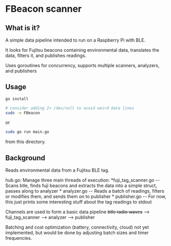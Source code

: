 # FBeacon scanner

## What is it?

A simple data pipeline intended to run on a Raspberry Pi with BLE.

It looks for Fujitsu beacons containing environmental data, translates the data, filters it, and publishes readings.

Uses goroutines for concurrency, supports multiple scanners, analyzers, and publishers

## Usage

```bash
go install

# consider adding 2> /dev/null to avoid weird data lines
sudo -e FBeacon
```

or

```bash
sudo go run main.go
```

from this directory.

## Background

Reads environmental data from a Fujitsu BLE tag.

hub.go:
  Manage three main threads of execution:
    *fuji_tag_scanner.go -- Scans btle, finds fuji beacons and extracts the data into a simple struct, passes along to analyzer
    * analyzer.go -- Reads a batch of readings, filters or modifies them, and sends them on to publisher
    * publisher.go -- For now, this just prints some interesting stuff about the tag readings to stdout

Channels are used to form a basic data pipeline
  ~~btle radio waves~~ --> fuji_tag_scanner --> analyzer --> publisher

Batching and cost optimization (battery, connectivity, cloud) not yet implemented, but would be done by adjusting batch sizes and timer frequencies.
